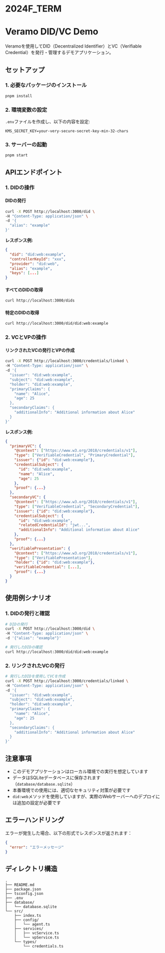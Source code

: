 # 2024F_TERM
# Veramo DID/VC Demo

Veramoを使用してDID（Decentralized Identifier）とVC（Verifiable Credential）を発行・管理するデモアプリケーション。

## セットアップ

### 1. 必要なパッケージのインストール
```bash
pnpm install
```

### 2. 環境変数の設定
`.env`ファイルを作成し、以下の内容を設定:
```env
KMS_SECRET_KEY=your-very-secure-secret-key-min-32-chars
```

### 3. サーバーの起動
```bash
pnpm start
```

## APIエンドポイント

### 1. DIDの操作

#### DIDの発行
```bash
curl -X POST http://localhost:3000/did \
-H "Content-Type: application/json" \
-d '{
  "alias": "example"
}'
```

**レスポンス例:**
```json
{
  "did": "did:web:example",
  "controllerKeyId": "xxx",
  "provider": "did:web",
  "alias": "example",
  "keys": [...]
}
```

#### すべてのDIDの取得
```bash
curl http://localhost:3000/dids
```

#### 特定のDIDの取得
```bash
curl http://localhost:3000/did/did:web:example
```

### 2. VCとVPの操作

#### リンクされたVCの発行とVPの作成
```bash
curl -X POST http://localhost:3000/credentials/linked \
-H "Content-Type: application/json" \
-d '{
  "issuer": "did:web:example",
  "subject": "did:web:example",
  "holder": "did:web:example",
  "primaryClaims": {
    "name": "Alice",
    "age": 25
  },
  "secondaryClaims": {
    "additionalInfo": "Additional information about Alice"
  }
}'
```

**レスポンス例:**
```json
{
  "primaryVC": {
    "@context": ["https://www.w3.org/2018/credentials/v1"],
    "type": ["VerifiableCredential", "PrimaryCredential"],
    "issuer": {"id": "did:web:example"},
    "credentialSubject": {
      "id": "did:web:example",
      "name": "Alice",
      "age": 25
    },
    "proof": {...}
  },
  "secondaryVC": {
    "@context": ["https://www.w3.org/2018/credentials/v1"],
    "type": ["VerifiableCredential", "SecondaryCredential"],
    "issuer": {"id": "did:web:example"},
    "credentialSubject": {
      "id": "did:web:example",
      "relatedCredentialId": "jwt...",
      "additionalInfo": "Additional information about Alice"
    },
    "proof": {...}
  },
  "verifiablePresentation": {
    "@context": ["https://www.w3.org/2018/credentials/v1"],
    "type": ["VerifiablePresentation"],
    "holder": {"id": "did:web:example"},
    "verifiableCredential": [...],
    "proof": {...}
  }
}
```

## 使用例シナリオ

### 1. DIDの発行と確認
```bash
# DIDの発行
curl -X POST http://localhost:3000/did \
-H "Content-Type: application/json" \
-d '{"alias": "example"}'

# 発行したDIDの確認
curl http://localhost:3000/did/did:web:example
```

### 2. リンクされたVCの発行
```bash
# 発行したDIDを使用してVCを作成
curl -X POST http://localhost:3000/credentials/linked \
-H "Content-Type: application/json" \
-d '{
  "issuer": "did:web:example",
  "subject": "did:web:example",
  "holder": "did:web:example",
  "primaryClaims": {
    "name": "Alice",
    "age": 25
  },
  "secondaryClaims": {
    "additionalInfo": "Additional information about Alice"
  }
}'
```

## 注意事項

- このデモアプリケーションはローカル環境での実行を想定しています
- データはSQLiteデータベースに保存されます（`database/database.sqlite`）
- 本番環境での使用には、適切なセキュリティ対策が必要です
- `did:web`メソッドを使用していますが、実際のWebサーバーへのデプロイには追加の設定が必要です

## エラーハンドリング

エラーが発生した場合、以下の形式でレスポンスが返されます：
```json
{
  "error": "エラーメッセージ"
}
```

## ディレクトリ構造

```
.
├── README.md
├── package.json
├── tsconfig.json
├── .env
├── database/
│   └── database.sqlite
└── src/
    ├── index.ts
    ├── config/
    │   └── agent.ts
    ├── services/
    │   ├── vcService.ts
    │   └── vpService.ts
    └── types/
        └── credentials.ts